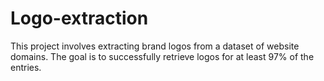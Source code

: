 # Logo-extraction
This project involves extracting brand logos from a dataset of website domains. The goal is to successfully retrieve logos for at least 97% of the entries.
